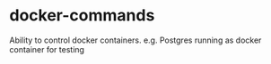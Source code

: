 # docker-commands
Ability to control docker containers. e.g. Postgres running as docker container for testing 

